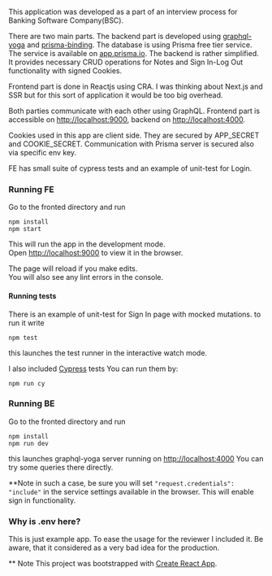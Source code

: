 This application was developed as a part of an interview process for Banking Software Company(BSC).

There are two main parts. The backend part is developed using [graphql-yoga](https://github.com/prisma/graphql-yoga/) and [prisma-binding](https://github.com/prisma/prisma-binding). The database is using Prisma free tier service.
The service is available on [app.prisma.io](app.prisma.io). The backend is rather simplified. It provides necessary CRUD operations for Notes and Sign In\-Log Out functionality with signed Cookies.

Frontend part is done in Reactjs using CRA. I was thinking about Next.js and SSR but for this sort of application it would be too big overhead.

Both parties communicate with each other using GraphQL.
Frontend part is accessible on [http://localhost:9000](http://localhost:9000), backend on [http://localhost:4000](http://localhost:4000).

Cookies used in this app are client side. They are secured by APP_SECRET and COOKIE_SECRET. Communication with Prisma server is secured
also via specific env key.

FE has small suite of cypress tests and an example of unit-test for Login.

### Running FE

Go to the fronted directory and run

```
npm install
npm start
```

This will run the app in the development mode.<br>
Open [http://localhost:9000](http://localhost:9000) to view it in the browser.

The page will reload if you make edits.<br>
You will also see any lint errors in the console.

#### Running tests

There is an example of unit-test for Sign In page with mocked mutations.
to run it write

```
npm test
```

this launches the test runner in the interactive watch mode.<br>

I also included [Cypress](https://www.cypress.io/) tests
You can run them by:

```
npm run cy
```

### Running BE

Go to the fronted directory and run

```
npm install
npm run dev
```

this launches graphql-yoga server running on [http://localhost:4000](http://localhost:4000)
You can try some queries there directly.

\*\*Note
in such a case, be sure you will set
`"request.credentials": "include"`
in the service settings available in the browser. This will enable sign in functionality.

### Why is .env here?

This is just example app. To ease the usage for the reviewer I included it. Be aware, that it considered as a very bad idea for the production.

\*\* Note
This project was bootstrapped with [Create React App](https://github.com/facebook/create-react-app).
